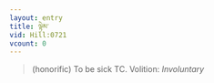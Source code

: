 ```yaml
---
layout: entry
title: ལྟེམ་
vid: Hill:0721
vcount: 0
---
```

> (honorific) To be sick TC\.
> Volition: _Involuntary_


